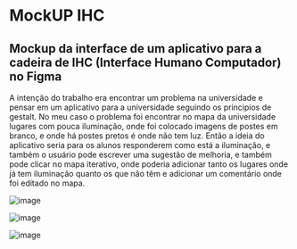 # MockUP IHC
## Mockup da interface de um aplicativo para a cadeira de IHC (Interface Humano Computador) no Figma

A intenção do trabalho era encontrar um problema na universidade e pensar em um aplicativo para a universidade seguindo os principios de gestalt. 
No meu caso o problema foi encontrar no mapa da universidade lugares com pouca iluminação, onde foi colocado imagens de postes em branco, e onde há postes pretos é onde não tem luz. Então a ideia do aplicativo seria para os alunos responderem como está a iluminação, e também o usuário pode escrever uma sugestão de melhoria, e também pode clicar no mapa iterativo, onde poderia adicionar tanto os lugares onde já tem iluminação quanto os que não têm e adicionar um comentário onde foi editado no mapa.

![image](https://github.com/user-attachments/assets/bcbd77f3-4281-40e2-a15a-80b2fa464f07)

![image](https://github.com/user-attachments/assets/780b2093-12c4-40eb-a8bd-e9c806117fe2)

![image](https://github.com/user-attachments/assets/6069d011-0daa-4de1-a9e4-f5a223a6dce8)
